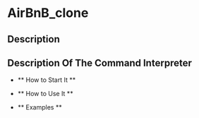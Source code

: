 # AirBnB_clone


## Description




## Description Of The Command Interpreter


- ** How to Start It **



- ** How to Use It **


- ** Examples **
